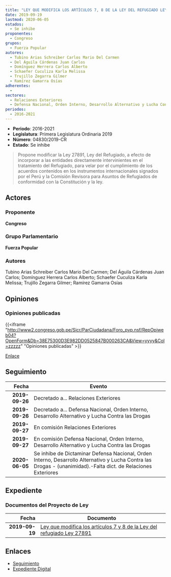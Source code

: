 ```yaml
---
title: "LEY QUE MODIFICA LOS ARTÍCULOS 7, 8 DE LA LEY DEL REFUGIADO LEY 27891"
date: 2019-09-19
lastmod: 2020-06-05
estados: 
  - Se inhibe
proponentes: 
  - Congreso
grupos: 
  - Fuerza Popular
autores: 
  - Tubino Arias Schreiber Carlos Mario Del Carmen
  - Del Águila Cárdenas Juan Carlos
  - Domínguez Herrera Carlos Alberto
  - Schaefer Cuculiza Karla Melissa
  - Trujillo Zegarra Gilmer
  - Ramírez Gamarra Osías
adherentes: 
  - 
sectores: 
  - Relaciones Exteriores
  - Defensa Nacional, Orden Interno, Desarrollo Alternativo y Lucha Contra las Drogas
periodos: 
  - 2016-2021
---
```


- **Periodo**: 2016-2021
- **Legislatura**: Primera Legislatura Ordinaria 2019
- **Número**: 04830/2019-CR
- **Estado**: Se inhibe

> Propone modificar la Ley 27891, Ley del Refugiado, a efecto de incorporar a las entidades directamente intervinientes en el tratamiento del Refugiado, para velar por el cumplimiento de los acuerdos contenidos en los instrumentos internacionales signados por el Perú y la Comisión Revisora para Asuntos de Refugiados de conformidad con la Constitución y la ley.


## Actores

### Proponente

**Congreso**

### Grupo Parlamentario

**Fuerza Popular**

### Autores

Tubino Arias Schreiber Carlos Mario Del Carmen; Del Águila Cárdenas Juan Carlos; Domínguez Herrera Carlos Alberto; Schaefer Cuculiza Karla Melissa; Trujillo Zegarra Gilmer; Ramírez Gamarra Osías


## Opiniones

### Opiniones publicadas

{{<iframe "http://www2.congreso.gob.pe/Sicr/ParCiudadana/Foro_pvp.nsf/RepOpiweb04?OpenForm&Db=38E75300D3E982DD0525847B000263CA&View=yyyy&Col=zzzzz" "Opiniones publicadas" >}}

[Enlace](http://www2.congreso.gob.pe/Sicr/ParCiudadana/Foro_pvp.nsf/RepOpiweb04?OpenForm&Db=38E75300D3E982DD0525847B000263CA&View=yyyy&Col=zzzzz)

## Seguimiento

| Fecha | Evento |
|------:|--------|
| **2019-09-26** | Decretado a... Relaciones Exteriores|
| **2019-09-26** | Decretado a... Defensa Nacional, Orden Interno, Desarrollo Alternativo y Lucha Contra las Drogas|
| **2019-09-27** | En comisión Relaciones Exteriores|
| **2019-09-27** | En comisión Defensa Nacional, Orden Interno, Desarrollo Alternativo y Lucha Contra las Drogas|
| **2020-06-05** | Se inhibe de Dictaminar Defensa Nacional, Orden Interno, Desarrollo Alternativo y Lucha Contra las Drogas - (unanimidad).-Falta dict. de Relaciones Exteriores|


## Expediente


### Documentos del Proyecto de Ley

| Fecha | Documento |
|------:|--------|
| **2019-09-19** | [Ley que modifica los artículos 7 y 8 de la Ley del refugiado Ley 27891](http://www.leyes.congreso.gob.pe/Documentos/2016_2021/Proyectos_de_Ley_y_de_Resoluciones_Legislativas/PL04830_20190919.pdf) |

## Enlaces 

- [Seguimiento](http://www2.congreso.gob.pe/Sicr/TraDocEstProc/CLProLey2016.nsf/f7fff46988ca05b1052578e100829cc7/63e25b0e9b8013420525847b000602fe?OpenDocument)
- [Expediente Digital](http://www2.congreso.gob.pe/Sicr/TraDocEstProc/CLProLey2016.nsf/f7fff46988ca05b1052578e100829cc7/63e25b0e9b8013420525847b000602fe?OpenDocument&Click=05257FB7005EB655.eb71d0cf91d8294e05256cdf006b5706/$Body/0.1C6C)
